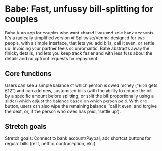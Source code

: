 # Babe: Fast, unfussy bill-splitting for couples

Babe is an app for couples who want shared lives and sole bank accounts. It's a radically simplified version of Splitwise/Venmo designed for two people, with a simple interface, that lets you add bills, call it even, or settle up. Invoicing your partner feels so unromantic. Babe abstracts away the finicky details, and lets you keep track faster and with less fuss about the details and no upfront requests for repayment.

## Core functions

Users can see a simple balance of which person is owed money ("Elon gets £12") and can add new, customised bills (with the ability to reduce the bill by a specific amount before splitting, or split the bill proportionally using a slider) which adjust the balance based on which person paid. With one button, users can also wipe the remaining balance ('call it even' and forgive the debt, or, if the person who owes has paid, 'settle up').

## Stretch goals

Stretch goals: Connect to bank account/Paypal, add shortcut buttons for regular bills (rent, netflix, contraception, etc.)

